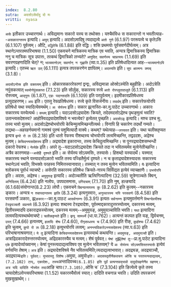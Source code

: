 ```yaml
---
index:  8.2.80
sutra:  अदसोऽसेर्दादु दो मः
vritti:  nyasa
---
```


`असेः` इतीकार उच्चारणार्थः। अविद्यमानः सकारो यस्य स तथोक्तः। यश्चैवंविधः स सकारान्तो न भवतीत्याह--`असकारान्तस्य` इत्यादि। `अमुम्` इत्यादि। अदसोऽमादिषु त्यदाद्यत्वे `अतो गुणे` (6.1.97) पररूपत्वे च कृतेऽसि (6.1.107) पूर्वत्वम्। औटि, `वद्धिरेचि` (6.1.88) इति वद्धिः। शसि प्रथमयोः पूर्वसवर्णदीर्घत्वम्। अत्र स्थानेऽन्तरतमपरिभाषया (1.1.50) एकवचने मात्रिकस्य मात्रिक एव भवति, अन्यत्र द्विमात्रिकस्य द्विमात्रिकः ननु च मात्रिकः सूत्र उपात्तः, तत्कथं द्विमात्रिको लभ्यते? `अणुदित् सवर्णस्य चाप्रत्ययः` (1.1.69) इति सवरणग्रहणादिति चेत्? न; `भाव्यमानोऽण् सवर्णान् न गृह्णाति` (व्या.प.35) इति प्रतिषेधादित्यत आह--`भाव्यमानोऽपि` इत्यादि। एतच्च `ऋत उत्` (6.1.111) इत्यत्र तपरकरणेन ज्ञापितम्।
`अदस्यति` इति। `सुप क्षात्मनः क्यच्` (3.1.8)।

`अदसोऽनोस्र इति वक्तव्यम्` इति। ओकारसकाररेफाणां द्वन्द्वः, अविद्यमान्ना ओस्रोऽस्येति बहुव्रीहिः। अदोऽत्रेति नपुंसकत्वात् `स्वमोर्नपुंसकाप्त` (7.1.23) इति सोर्लुक्, सकारस्य रुत्वे `अतो रोरप्लुतादप्लुते` (6.1.113) इति रोरुत्वम्, `आद्गुणः` (6.1.87), `एङः पदान्तादति` (6.1.109) इति परपूर्वत्वम्। इदमीकारप्रतिषेधस्य प्रत्युदाहरणम्। `अदः` इति। एतत्तु रेफप्रतिषेधस्य। रुत्वे कृते विसर्जनीयः।
`तदर्थम्` इति। सकाररेफयोरपि प्रतिषेधो यथा स्यादित्येवमर्थम्। `अः सेर्यस्य` इति। सकार झ्र्नास्ति-का.मु.पाठेट उच्चारणार्थः। अकारः सकारस्य यस्येत्यर्थः।
`कथम्` इत्यादि। यदाऽदसोऽद्र्यादेशः क्रियते, तदेदमदसोऽद्रेश्च पृथङ्मुत्वं भवति? उतान्त्यसदेशस्य? आहोस्विदद्र्यादेशविषये न भवत्येव? इत्येतत् पृच्छति।
`अदसोऽद्रः` इत्यादि। मश्च उश्च मुः, तस्य भावो मुत्वम्। अदसोऽद्रेश्चोभयोरपि केचिन्मुत्वमिच्छन्तीत्यर्थः। विनापि हि चकारेण तदर्थो गम्यते। तद्यथा--अहरहर्नयमानो गामश्वं पुरुषं पशुमित्यादौ वाक्ये। कथम्? यथेत्याह--`लत्त्ववत` इति। यथा चलीक्लृप्यत इत्यत्र `कृपो रो लः` (8.2.18) इति धातो रेफस्य रीशब्दस्य चोभयोरपि लत्वमिच्छन्ति, तद्वददशः, अद्रेश्च मुत्वम्। `केचिदन्त्यसदेशस्य` इति। अद्र्यादेश इकारान्तः, तस्य केचिदुत्वमिच्छन्ति। स पुनरद्र्यादेशसम्भन्धी दकारो रेफश्च। `नेत्येके` इति। अपरे तु--यदाऽदसोऽद्र्यादेशः क्रियते तदा न भवितव्यमेव मुत्वेनेतीच्छन्ति। अत्रैव कारणमाह--`असेर्हि दृश्यते` इति। अः सेर्यस्य सोऽयमसिः, तस्यासेः। हिशब्दो यस्यादर्थे। यस्मात् सकारस्य स्थाने यस्यादसोऽकारो भवति तस्य पज्डितैर्मुत्वं दृश्यते। न च कृताद्र्यादेशस्यादसः सकारस्य स्थानेऽत्वं भवति; विभक्तेः परहस्य निमित्तस्यानावात्। तस्मात् न तस्य मुत्वेन भवितव्यमिति।
`यैः` इत्यादिना श्लोकस्य पूर्वार्ध व्याचष्टे। असेरति सकारस्य प्रतिषेधः क्रियते-नास्य सिर्विद्यत इत्येवं व्याचक्षाणैः। `उभयोरपि` इति। अदसः, अद्रेश्च। `अमुमुयङ्` इत्यादि। अदोञ्चतीति ऋत्विगित्यादिना (32.59) सूत्रेणाञ्चतेः क्विन्, `अनिदिताम्` (6.4.24) इति नलोपः, उपपदसमासः, `उगिदचाम्` (7.1.70) इति नुम्, हल्ङ्यादि (6.1.68)संयोगान्त(8.2.23) लोपौ। एकवचने `क्विन्ग्रत्ययस्य कुः` (8.2.62) इति कुत्वम्--नकारस्य ङ्कारः। अन्यत्र `न श्चापदान्तस्य झलि` (8.3.24) इत्यनुस्वारः, `अनुस्वारस्य यपि परसवर्णः` (8.4.58) इति परसवर्णो ञकारः, झ्र्`ङकारः`--का.मु.पाठःट `आसर्वनाम्नः` (6.3.91) इत्यतः `सर्वनाम्नः` इत्यमुवर्त्तमाने `विष्वग्देवयीश्च टेरद्र्यञ्चतौ वप्रत्यये` (6.3.92) इत्यदः शब्दस्य टेरद्र्यादेशः, पूर्वस्माद्दकारादुत्तरस्योत्वम्, दकारस्य मत्वम्, द्वितीयस्मादपि दकाराद्रफस्योत्वम्, दकरस्य मत्वम्--अमुमुयङ्, अमुमुयञ्चाविति भवति। `यथा` इत्यादिना लत्ववदित्यस्थार्थमाचष्टे। `चलीक्लृप्यते` इति। `कृपू सामर्थ्ये` (धा.पा.762)। अत्यन्तं कल्पत इति यङ्, द्विर्वचनम्, `उरत्` (7.4.66) इत्यत्त्वम्, `हलादिः शेषः` (7.4.60), `रीगृदपधस्य च` (7.4.90) इति रीक्, `कुहोश्चः` (7.4.62) इति चुत्वम्, `कुपो रो लः` (8.2.18) इत्युभयोरपि लत्वम्; `अनन्त्यविकारेऽन्त्यसदेशस्य` (व्या.प.63) इति परिभाषानाश्रयणात्।
`ये तु` इत्यादिना `केचिदन्त्यसदेशस्य` इत्यस्यार्थ कथयन्ति। `अदमुयङ्, अदमुयञ्चौ` इति। अत्राद्रिदकारादेरुत्तरस्योत्वम्, अद्रिदकारस्यैव च मत्वम्। शेषं पूर्ववत्।
`येषां तु`झ्र्`तेषां तु`--प्रा.मु.पाठेट इत्यादिना `एके` इत्यादेर्व्याख्यानम्। केषां पुनस्त्यदाद्यत्वविषय एव मुत्वेन भवितव्यम्? ये `अः सेयंस्य सोऽयमसिस्तस्यासेः` इत्येवं वर्णयन्ति तेषाम्। `अत्र` इति। अद्र्यादेशविषये नैव भवितव्यमिति;त्यदाद्यत्वाभावात्। अदद्र्यङ, अदद्र्याञ्चौ, अदद्र्यञ्चः` इति। पूर्ववत्। मुभावस्तु विशेषः।
`अमुया, अमुयोः` इति। अदसस्तृतीयैकवचन ओसि च परतस्त्यदाद्यत्वम्, (7.2.102) टाप्, एकादेशः, तस्य `अन्तादिवच्च` (6.1.85) इति पूर्वं प्रत्यन्तवद्भावो दादुदोग्रहणेनैव ग्रहणम्। अत्र यदि दादिति नोच्येत तदा `आङि चापः` (7.3.105), `ओसि च` (7.3.104) इति ङित्येत्वे कृते तस्य चायादेशेऽलोन्त्यपरिभाषया (1.1.52) यकारस्यैवोत्वं स्यात्। दादिति वचनान्न भवति।
उदिति तपरकरणं मुखसुखार्थम्।।

